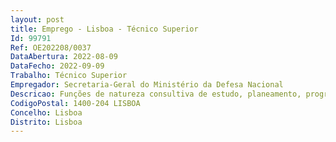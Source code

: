 ```yaml
--- 
layout: post
title: Emprego - Lisboa - Técnico Superior
Id: 99791
Ref: OE202208/0037
DataAbertura: 2022-08-09
DataFecho: 2022-09-09
Trabalho: Técnico Superior
Empregador: Secretaria-Geral do Ministério da Defesa Nacional
Descricao: Funções de natureza consultiva de estudo, planeamento, programação, avaliação que fundamentam e preparam a decisão, exercidas com responsabilidade e autonomia técnica, na área de atuação da Direção de Serviços de Planeamento e Coordenação (DSPC), designadamente  a)	Elaboração de pareceres sobre propostas de alterações orçamentais, dos organismos do Ministério da Defesa Nacional (MDN)  b)	Preparação de proposta de atribuição de fundos disponíveis mensais, face à análise dos cabimentos, compromissos e despesa dos organismos do MDN c)	Validação das Previsões Mensais de Execução (PME) dos organismos do MDN d)	Análise dos desvios, necessidades de financiamento e riscos detetados dos organismos do MDN  e)	Elaboração de relatórios de Execução Orçamental e outros reportes f)	Análise e preparação de propostas para o OE tendo por base os contributos dos organismos do MDN.
CodigoPostal: 1400-204 LISBOA
Concelho: Lisboa
Distrito: Lisboa
--- 
```

